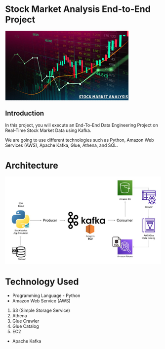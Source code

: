 # Stock Market Analysis End-to-End Project
<img align="center" alt="coding" width="400" src="https://github.com/Shoaib9288/AWS_DataEngineering_Projects/blob/main/stock-market-kafka-data-engineering-project/Stock%20Market%20Analysis.JPG">

## Introduction
In this project, you will execute an End-To-End Data Engineering Project on Real-Time Stock Market Data using Kafka.

We are going to use different technologies such as Python, Amazon Web Services (AWS), Apache Kafka, Glue, Athena, and SQL.

# Architecture
<img align="center" alt="coding" width="800" src="https://github.com/Shoaib9288/AWS_DataEngineering_Projects/blob/main/stock-market-kafka-data-engineering-project/Snapshots/Architecture.jpg">

# Technology Used
- Programming Language - Python
- Amazon Web Service (AWS)
1. S3 (Simple Storage Service)
2. Athena
3. Glue Crawler
4. Glue Catalog
5. EC2
- Apache Kafka

